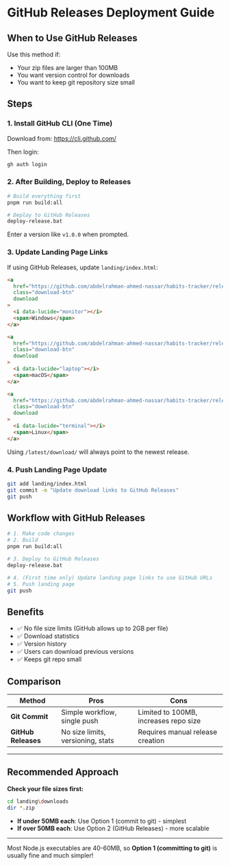 # GitHub Releases Deployment Guide

## When to Use GitHub Releases

Use this method if:

- Your zip files are larger than 100MB
- You want version control for downloads
- You want to keep git repository size small

## Steps

### 1. Install GitHub CLI (One Time)

Download from: https://cli.github.com/

Then login:

```bash
gh auth login
```

### 2. After Building, Deploy to Releases

```bash
# Build everything first
pnpm run build:all

# Deploy to GitHub Releases
deploy-release.bat
```

Enter a version like `v1.0.0` when prompted.

### 3. Update Landing Page Links

If using GitHub Releases, update `landing/index.html`:

```html
<a
  href="https://github.com/abdelrahman-ahmed-nassar/habits-tracker/releases/latest/download/modawim-windows.zip"
  class="download-btn"
  download
>
  <i data-lucide="monitor"></i>
  <span>Windows</span>
</a>

<a
  href="https://github.com/abdelrahman-ahmed-nassar/habits-tracker/releases/latest/download/modawim-macos.zip"
  class="download-btn"
  download
>
  <i data-lucide="laptop"></i>
  <span>macOS</span>
</a>

<a
  href="https://github.com/abdelrahman-ahmed-nassar/habits-tracker/releases/latest/download/modawim-linux.zip"
  class="download-btn"
  download
>
  <i data-lucide="terminal"></i>
  <span>Linux</span>
</a>
```

Using `/latest/download/` will always point to the newest release.

### 4. Push Landing Page Update

```bash
git add landing/index.html
git commit -m "Update download links to GitHub Releases"
git push
```

## Workflow with GitHub Releases

```bash
# 1. Make code changes
# 2. Build
pnpm run build:all

# 3. Deploy to GitHub Releases
deploy-release.bat

# 4. (First time only) Update landing page links to use GitHub URLs
# 5. Push landing page
git push
```

## Benefits

- ✅ No file size limits (GitHub allows up to 2GB per file)
- ✅ Download statistics
- ✅ Version history
- ✅ Users can download previous versions
- ✅ Keeps git repo small

## Comparison

| Method              | Pros                              | Cons                                  |
| ------------------- | --------------------------------- | ------------------------------------- |
| **Git Commit**      | Simple workflow, single push      | Limited to 100MB, increases repo size |
| **GitHub Releases** | No size limits, versioning, stats | Requires manual release creation      |

---

## Recommended Approach

**Check your file sizes first:**

```bash
cd landing\downloads
dir *.zip
```

- **If under 50MB each**: Use Option 1 (commit to git) - simplest
- **If over 50MB each**: Use Option 2 (GitHub Releases) - more scalable

---

Most Node.js executables are 40-60MB, so **Option 1 (committing to git)** is usually fine and much simpler!
